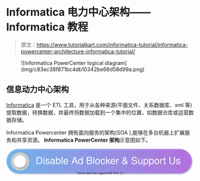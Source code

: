 # Informatica 电力中心架构——Informatica 教程

> 原文：<https://www.tutorialkart.com/informatica-tutorial/informatica-powercenter-architecture-informatica-tutorial/>

<figure class="aligncenter">![Informatica PowerCenter logical diagram](img/c83ec38f871bc4db10342be68d58d99a.png)</figure>

## 信息动力中心架构

[Informatica](https://www.tutorialkart.com/what-is-informatica/) 是一个 ETL 工具，用于从各种来源(平面文件、关系数据库、xml 等)提取数据，转换数据，并最终将数据加载到一个集中的位置，如数据仓库或运营数据存储。

Informatica Powercenter 拥有面向服务的架构(SOA ),能够在多台机器上扩展服务和共享资源。 **Informatica PowerCenter 架构**示意图如下。

[![](img/925da31b32d6bc3827932f6c8afb11bb.png)](https://www.tutorialkart.com/)
